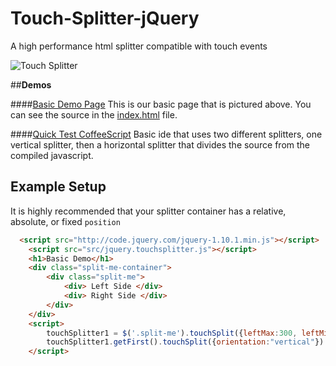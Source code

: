 Touch-Splitter-jQuery
=====================

A high performance html splitter compatible with touch events

![Touch Splitter](http://i.imgur.com/QkMajJa.png)

##**Demos**

####[Basic Demo Page](http://zombiehippie.github.io/Touch-Splitter-jQuery/)
This is our basic page that is pictured above. You can see the source in the [index.html](/index.html) file.

####[Quick Test CoffeeScript](http://zombiehippie.github.io/Quick-Test-CoffeeScript/)
Basic ide that uses two different splitters, one vertical splitter, then a horizontal splitter that divides the source from the compiled javascript.

## Example Setup
It is highly recommended that your splitter container has a relative, absolute, or fixed `position`
```html
  <script src="http://code.jquery.com/jquery-1.10.1.min.js"></script>
	<script src="src/jquery.touchsplitter.js"></script>
	<h1>Basic Demo</h1>
	<div class="split-me-container">
		<div class="split-me">
			<div> Left Side </div>
			<div> Right Side </div>
		</div>
	</div>
	<script>
		touchSplitter1 = $('.split-me').touchSplit({leftMax:300, leftMin:100, dock:"left"})
		touchSplitter1.getFirst().touchSplit({orientation:"vertical"})
	</script>
```
